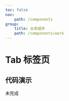 ```yaml
---
toc: false
nav:
    path: /components
group:
    title: 业务组件
    path: /components/work
---
```


# Tab 标签页

## 代码演示

未完成
